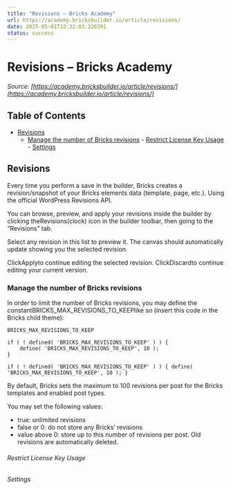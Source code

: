 ```yaml
---
title: "Revisions – Bricks Academy"
url: https://academy.bricksbuilder.io/article/revisions/
date: 2025-05-01T12:32:03.226391
status: success
---
```


# Revisions – Bricks Academy

*Source: [https://academy.bricksbuilder.io/article/revisions/](https://academy.bricksbuilder.io/article/revisions/)*

## Table of Contents

- [Revisions](#revisions)
  - [Manage the number of Bricks revisions](#manage-the-number-of-bricks-revisions)
        - [Restrict License Key Usage](#restrict-license-key-usage)
        - [Settings](#settings)

## Revisions

Every time you perform a save in the builder, Bricks creates a revision/snapshot of your Bricks elements data (template, page, etc.). Using the official WordPress Revisions API.

You can browse, preview, and apply your revisions inside the builder by clicking theRevisions(clock) icon in the builder toolbar, then going to the “Revisions” tab.

Select any revision in this list to preview it. The canvas should automatically update showing you the selected revision.

ClickApplyto continue editing the selected revision. ClickDiscardto continue editing your current version.

### Manage the number of Bricks revisions

In order to limit the number of Bricks revisions, you may define the constantBRICKS_MAX_REVISIONS_TO_KEEPlike so (insert this code in the Bricks child theme):

`BRICKS_MAX_REVISIONS_TO_KEEP`

```
if ( ! defined( 'BRICKS_MAX_REVISIONS_TO_KEEP' ) ) {
    define( 'BRICKS_MAX_REVISIONS_TO_KEEP', 10 );
}
```

`if ( ! defined( 'BRICKS_MAX_REVISIONS_TO_KEEP' ) ) {
    define( 'BRICKS_MAX_REVISIONS_TO_KEEP', 10 );
}`

By default, Bricks sets the maximum to 100 revisions per post for the Bricks templates and enabled post types.

You may set the following values:

- true: unlimited revisions
- false or 0: do not store any Bricks’ revisions
- value above 0: store up to this number of revisions per post. Old revisions are automatically deleted.

###### Restrict License Key Usage

###### Settings


